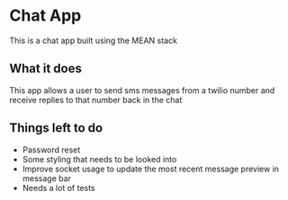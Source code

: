 # Chat App

This is a chat app built using the MEAN stack

## What it does

This app allows a user to send sms messages from a twilio number and receive replies to that number back in the chat

## Things left to do

- Password reset
- Some styling that needs to be looked into
- Improve socket usage to update the most recent message preview in message bar
- Needs a lot of tests
